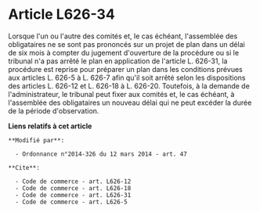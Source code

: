 # Article L626-34

Lorsque l'un ou l'autre des comités et, le cas échéant, l'assemblée des obligataires ne se sont pas prononcés sur un projet
de plan dans un délai de six mois à compter du jugement d'ouverture de la procédure ou si le tribunal n'a pas arrêté le plan
en application de l'article L. 626-31, la procédure est reprise pour préparer un plan dans les conditions prévues aux
articles L. 626-5 à L. 626-7 afin qu'il soit arrêté selon les dispositions des articles L. 626-12 et L. 626-18 à L. 626-20.
Toutefois, à la demande de l'administrateur, le tribunal peut fixer aux comités et, le cas échéant, à l'assemblée des
obligataires un nouveau délai qui ne peut excéder la durée de la période d'observation.

**Liens relatifs à cet article**

	**Modifié par**:

	  - Ordonnance n°2014-326 du 12 mars 2014 - art. 47

	**Cite**:

	  - Code de commerce - art. L626-12
	  - Code de commerce - art. L626-18
	  - Code de commerce - art. L626-31
	  - Code de commerce - art. L626-5
